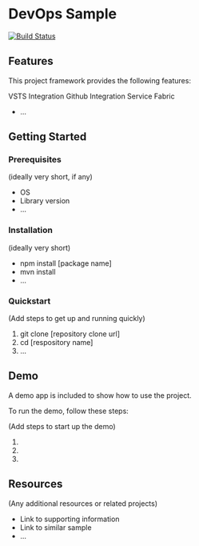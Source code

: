 # DevOps Sample

[![Build Status](https://oguzp-msft.visualstudio.com/_apis/public/build/definitions/ab1f1f92-3893-4e4b-9bb8-d6ee6040fa0b/25/badge)](https://oguzp-msft.visualstudio.com/_apis/public/build/definitions/ab1f1f92-3893-4e4b-9bb8-d6ee6040fa0b/25/badge)

## Features

This project framework provides the following features:

VSTS Integration
Github Integration
Service Fabric
* ...

## Getting Started

### Prerequisites

(ideally very short, if any)

- OS
- Library version
- ...

### Installation

(ideally very short)

- npm install [package name]
- mvn install
- ...

### Quickstart
(Add steps to get up and running quickly)

1. git clone [repository clone url]
2. cd [respository name]
3. ...


## Demo

A demo app is included to show how to use the project.

To run the demo, follow these steps:

(Add steps to start up the demo)

1.
2.
3.

## Resources

(Any additional resources or related projects)

- Link to supporting information
- Link to similar sample
- ...
